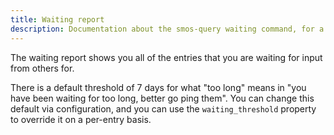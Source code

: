```yaml
---
title: Waiting report
description: Documentation about the smos-query waiting command, for a report of what you are waiting for sorted by how long you have been waiting for it
---
```


The waiting report shows you all of the entries that you are waiting for input from others for.

There is a default threshold of 7 days for what "too long" means in "you have been waiting for too long, better go ping them".
You can change this default via configuration, and you can use the `waiting_threshold` property to override it on a per-entry basis.

<div id="cast"></div>
<script src=/assets/asciinema-player.js></script>
<script>
  AsciinemaPlayer.create('/web-assets/waiting.cast', document.getElementById('cast'), {
    autoPlay: true,
    preload: true,
    loop: true,
  });
</script>
